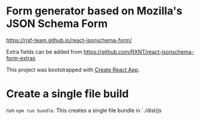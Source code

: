 # Form generator based on Mozilla's JSON Schema Form
https://rjsf-team.github.io/react-jsonschema-form/

Extra fields can be added from https://github.com/RXNT/react-jsonschema-form-extras

This project was bootstrapped with [Create React App](https://github.com/facebook/create-react-app).


# Create a single file build
run `npm run bundle`. This creates a single file bundle in `./dist/js

